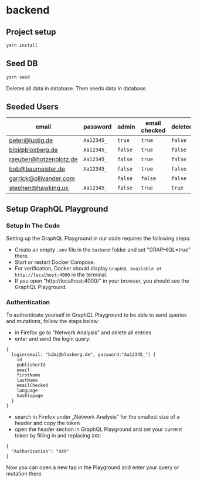 # backend

## Project setup

```bash
yarn install
```

## Seed DB

```bash
yarn seed
```

Deletes all data in database. Then seeds data in database.

## Seeded Users

| email                  | password   | admin   | email checked | deleted |
|------------------------|------------|---------|---------------|---------|
| peter@lustig.de        | `Aa12345_` | `true`  | `true`        | `false` |
| bibi@bloxberg.de       | `Aa12345_` | `false` | `true`        | `false` |
| raeuber@hotzenplotz.de | `Aa12345_` | `false` | `true`        | `false` |
| bob@baumeister.de      | `Aa12345_` | `false` | `true`        | `false` |
| garrick@ollivander.com |            | `false` | `false`       | `false` |
| stephen@hawking.uk     | `Aa12345_` | `false` | `true`        | `true`  |

## Setup GraphQL Playground

### Setup In The Code

Setting up the GraphQL Playground in our code requires the following steps:

- Create an empty `.env` file in the `backend` folder and set "GRAPHIQL=true" there.
- Start or restart Docker Compose.
- For verification, Docker should display `GraphQL available at http://localhost:4000` in the terminal.
- If you open "http://localhost:4000/" in your browser, you should see the GraphQL Playground.

### Authentication

To authenticate yourself in GraphQL Playground to be able to send queries and mutations, follow the steps below:

- in Firefox go to "Network Analysis" and delete all entries
- enter and send the login query:

```gql
{
  login(email: "bibi@bloxberg.de", password:"Aa12345_") {
    id
    publisherId
    email
    firstName
    lastName
    emailChecked
    language
    hasElopage
  }
}
```

- search in Firefox under „Network Analysis" for the smallest size of a header and copy the token
- open the header section in GraphQL Playground and set your current token by filling in and replacing `XXX`:

```qgl
{
  "Authorization": "XXX"
}
```

Now you can open a new tap in the Playground and enter your query or mutation there.
